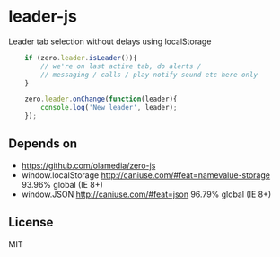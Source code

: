 # leader-js

Leader tab selection without delays using localStorage

```js
    if (zero.leader.isLeader()){
        // we're on last active tab, do alerts /
        // messaging / calls / play notify sound etc here only
    }
```

```js
    zero.leader.onChange(function(leader){
        console.log('New leader', leader);
    });
```

## Depends on

* https://github.com/olamedia/zero-js
* window.localStorage http://caniuse.com/#feat=namevalue-storage 93.96% global (IE 8+)
* window.JSON http://caniuse.com/#feat=json 96.79% global (IE 8+)

## License
MIT
